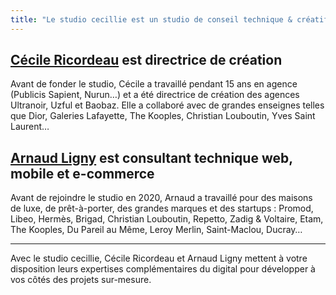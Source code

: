 ```yaml
---
title: "Le studio cecillie est un studio de conseil technique & créatif"
---
```


## [Cécile Ricordeau](https://cecillie.fr) est directrice de création

Avant de fonder le studio, Cécile a travaillé pendant 15 ans en agence (Publicis Sapient, Nurun…) et a été directrice de création des agences Ultranoir, Uzful et Baobaz. Elle a collaboré avec de grandes enseignes telles que Dior, Galeries Lafayette, The Kooples, Christian Louboutin, Yves Saint Laurent…

## [Arnaud Ligny](https://arnaudligny.fr) est consultant technique web, mobile et e-commerce

Avant de rejoindre le studio en 2020, Arnaud a travaillé pour des maisons de luxe, de prêt-à-porter, des grandes marques et des startups : Promod, Libeo, Hermès, Brigad, Christian Louboutin, Repetto, Zadig & Voltaire, Etam, The Kooples, Du Pareil au Même, Leroy Merlin, Saint-Maclou, Ducray…

---

Avec le studio cecillie, Cécile Ricordeau et Arnaud Ligny mettent à votre disposition leurs expertises complémentaires du digital pour développer à vos côtés des projets sur-mesure.
